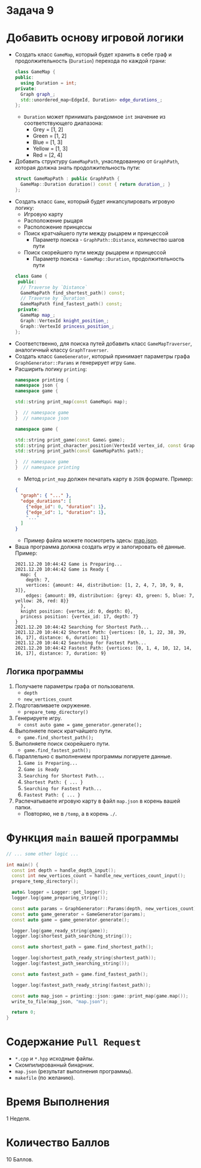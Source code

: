# Задача 9

# Добавить основу игровой логики

- Создать класс `GameMap`, который будет хранить в себе граф и продолжительность (`Duration`) перехода по каждой грани:
  ```cpp
  class GameMap {
  public:
    using Duration = int;
  private:
    Graph graph_;
    std::unordered_map<EdgeId, Duration> edge_durations_;
  };
  ```
  - `Duration` может принимать рандомное `int` значение из соответствующего диапазона:
    - Grey = [1, 2]
    - Green = [1, 2]
    - Blue = [1, 3]
    - Yellow = [1, 3]
    - Red = [2, 4]
- Добавить структуру `GameMapPath`, унаследованную от `GraphPath`, которая должна знать продолжительность пути:
  ```cpp
  struct GameMapPath : public GraphPath {
    GameMap::Duration duration() const { return duration_; }
  };
  ```
- Создать класс `Game`, который будет инкапсулировать игровую логику:
  - Игровую карту
  - Расположение рыцаря
  - Расположение принцессы
  - Поиск кратчайшего пути между рыцарем и принцессой
    - Параметр поиска - `GraphPath::Distance`, количество шагов пути
  - Поиск скорейшего пути между рыцарем и принцессой
    - Параметр поиска - `GameMap::Duration`, продолжительность пути
  ```cpp
  class Game {
   public:
    // Traverse by `Distance`
    GameMapPath find_shortest_path() const;
    // Traverse by `Duration`
    GameMapPath find_fastest_path() const;
   private:
    GameMap map_;
    Graph::VertexId knight_position_;
    Graph::VertexId princess_position_;
  };
  ```
- Соответственно, для поиска путей добавить класс `GameMapTraverser`, аналогичный классу `GraphTraverser`.
- Создать класс `GameGenerator`, который принимает параметры графа `GraphGenerator::Params` и генерирует игру `Game`.
- Расширить логику `printing`:
  ```cpp
  namespace printing {
  namespace json {
  namespace game {

  std::string print_map(const GameMap& map);

  }  // namespace game
  }  // namespace json

  namespace game {

  std::string print_game(const Game& game);
  std::string print_character_position(VertexId vertex_id, const Graph& graph);
  std::string print_path(const GameMapPath& path);

  }  // namespace game
  }  // namespace printing
  ```
  - Метод `print_map` должен печатать карту в `JSON` формате. Пример:
  ```json
  {
    "graph": { "..." },
    "edge_durations": [
      {"edge_id": 0, "duration": 1},
      {"edge_id": 1, "duration": 1},
      "..."
    ]
  }
  ```
  - Пример файла можете посмотреть здесь: [map.json](map.json).
- Ваша программа должна создать игру и залогировать её данные. Пример:
  ```
  2021.12.20 10:44:42 Game is Preparing...
  2021.12.20 10:44:42 Game is Ready {
    map: {
      depth: 7,
      vertices: {amount: 44, distribution: [1, 2, 4, 7, 10, 9, 8, 3]},
      edges: {amount: 89, distribution: {grey: 43, green: 5, blue: 7, yellow: 26, red: 8}}
    },
    knight position: {vertex_id: 0, depth: 0},
    princess position: {vertex_id: 17, depth: 7}
  }
  2021.12.20 10:44:42 Searching for Shortest Path...
  2021.12.20 10:44:42 Shortest Path: {vertices: [0, 1, 22, 38, 39, 16, 17], distance: 6, duration: 11}
  2021.12.20 10:44:42 Searching for Fastest Path...
  2021.12.20 10:44:42 Fastest Path: {vertices: [0, 1, 4, 10, 12, 14, 16, 17], distance: 7, duration: 9}
  ```

## Логика программы

1. Получаете параметры графа от пользователя.
    - `depth`
    - `new_vertices_count`
1. Подготавливаете окружение.
    - `prepare_temp_directory()`
1. Генерируете игру.
    - `const auto game = game_generator.generate();`
1. Выполняете поиск кратчайшего пути.
    - `game.find_shortest_path();`
1. Выполняете поиск скорейшего пути.
    - `game.find_fastest_path();`
1. Параллельно с выполнением программы логируете данные.
    1. `Game is Preparing...`
    1. `Game is Ready`
    1. `Searching for Shortest Path...`
    1. `Shortest Path: { ... }`
    1. `Searching for Fastest Path...`
    1. `Fastest Path: { ... }`
1. Распечатываете игровую карту в файл `map.json` в корень вашей папки.
    - Повторяю, не в `/temp`, а в корень `./`.

# Функция `main` вашей программы

```cpp
// ... some other logic ...

int main() {
  const int depth = handle_depth_input();
  const int new_vertices_count = handle_new_vertices_count_input();
  prepare_temp_directory();

  auto& logger = Logger::get_logger();
  logger.log(game_preparing_string());

  const auto params = GraphGenerator::Params(depth, new_vertices_count);
  const auto game_generator = GameGenerator(params);
  const auto game = game_generator.generate();

  logger.log(game_ready_string(game));
  logger.log(shortest_path_searching_string());

  const auto shortest_path = game.find_shortest_path();

  logger.log(shortest_path_ready_string(shortest_path));
  logger.log(fastest_path_searching_string());

  const auto fastest_path = game.find_fastest_path();

  logger.log(fastest_path_ready_string(fastest_path));

  const auto map_json = printing::json::game::print_map(game.map());
  write_to_file(map_json, "map.json");

  return 0;
}
```

# Содержание `Pull Request`

- `*.cpp` и `*.hpp` исходные файлы.
- Скомпилированный бинарник.
- `map.json` (результат выполнения программы).
- `makefile` (по желанию).

# Время Выполнения

1 Неделя.

# Количество Баллов

10 Баллов.

